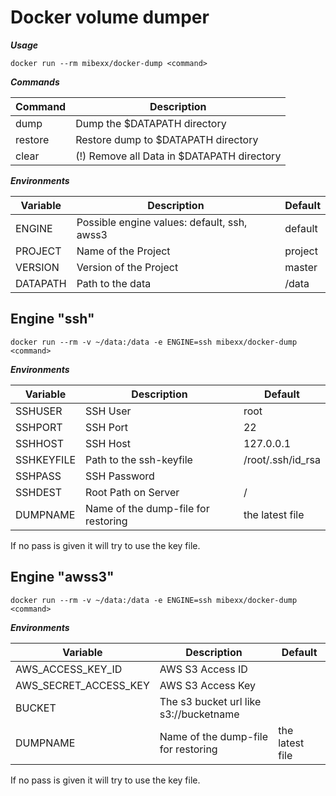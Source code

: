 Docker volume dumper
=====================

***Usage***  
```
docker run --rm mibexx/docker-dump <command>
```

***Commands***

| Command | Description |
| -------- | ----------- |
| dump | Dump the $DATAPATH directory |
| restore | Restore dump to $DATAPATH directory |
| clear | (!) Remove all Data in $DATAPATH directory |


***Environments***  

| Variable | Description | Default |
| -------- | ----------- | ------- |
| ENGINE | Possible engine values: default, ssh, awss3 | default |
| PROJECT | Name of the Project | project |
| VERSION | Version of the Project | master |
| DATAPATH | Path to the data | /data |


Engine "ssh"
------------
```
docker run --rm -v ~/data:/data -e ENGINE=ssh mibexx/docker-dump <command>
```

***Environments***

| Variable | Description | Default |
| -------- | ----------- | ------- |
| SSHUSER | SSH User | root |
| SSHPORT | SSH Port | 22 |
| SSHHOST | SSH Host | 127.0.0.1 |
| SSHKEYFILE | Path to the ssh-keyfile | /root/.ssh/id_rsa |
| SSHPASS | SSH Password |  |
| SSHDEST | Root Path on Server | / |
| DUMPNAME | Name of the dump-file for restoring | the latest file |

If no pass is given it will try to use the key file.


Engine "awss3"
------------
```
docker run --rm -v ~/data:/data -e ENGINE=ssh mibexx/docker-dump <command>
```

***Environments***

| Variable | Description | Default |
| -------- | ----------- | ------- |
| AWS_ACCESS_KEY_ID | AWS S3 Access ID |  |
| AWS_SECRET_ACCESS_KEY | AWS S3 Access Key |  |
| BUCKET | The s3 bucket url like s3://bucketname |  |
| DUMPNAME | Name of the dump-file for restoring | the latest file |

If no pass is given it will try to use the key file.